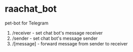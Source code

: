 # raachat_bot
pet-bot for Telegram

1. /receiver - set chat bot's message receiver
2. /sender - set chat bot's message sender
3. /[message] - forward message from sender to receiver
